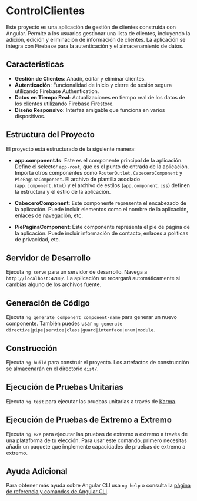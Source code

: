 # ControlClientes

Este proyecto es una aplicación de gestión de clientes construida con Angular. Permite a los usuarios gestionar una lista de clientes, incluyendo la adición, edición y eliminación de información de clientes. La aplicación se integra con Firebase para la autenticación y el almacenamiento de datos.

## Características

- **Gestión de Clientes**: Añadir, editar y eliminar clientes.
- **Autenticación**: Funcionalidad de inicio y cierre de sesión segura utilizando Firebase Authentication.
- **Datos en Tiempo Real**: Actualizaciones en tiempo real de los datos de los clientes utilizando Firebase Firestore.
- **Diseño Responsivo**: Interfaz amigable que funciona en varios dispositivos.

## Estructura del Proyecto

El proyecto está estructurado de la siguiente manera:

- **app.component.ts**: Este es el componente principal de la aplicación. Define el selector `app-root`, que es el punto de entrada de la aplicación. Importa otros componentes como `RouterOutlet`, `CabeceroComponent` y `PiePaginaComponent`. El archivo de plantilla asociado (`app.component.html`) y el archivo de estilos (`app.component.css`) definen la estructura y el estilo de la aplicación.

- **CabeceroComponent**: Este componente representa el encabezado de la aplicación. Puede incluir elementos como el nombre de la aplicación, enlaces de navegación, etc.

- **PiePaginaComponent**: Este componente representa el pie de página de la aplicación. Puede incluir información de contacto, enlaces a políticas de privacidad, etc.

## Servidor de Desarrollo

Ejecuta `ng serve` para un servidor de desarrollo. Navega a `http://localhost:4200/`. La aplicación se recargará automáticamente si cambias alguno de los archivos fuente.

## Generación de Código

Ejecuta `ng generate component component-name` para generar un nuevo componente. También puedes usar `ng generate directive|pipe|service|class|guard|interface|enum|module`.

## Construcción

Ejecuta `ng build` para construir el proyecto. Los artefactos de construcción se almacenarán en el directorio `dist/`.

## Ejecución de Pruebas Unitarias

Ejecuta `ng test` para ejecutar las pruebas unitarias a través de [Karma](https://karma-runner.github.io).

## Ejecución de Pruebas de Extremo a Extremo

Ejecuta `ng e2e` para ejecutar las pruebas de extremo a extremo a través de una plataforma de tu elección. Para usar este comando, primero necesitas añadir un paquete que implemente capacidades de pruebas de extremo a extremo.

## Ayuda Adicional

Para obtener más ayuda sobre Angular CLI usa `ng help` o consulta la [página de referencia y comandos de Angular CLI](https://angular.dev/tools/cli).
